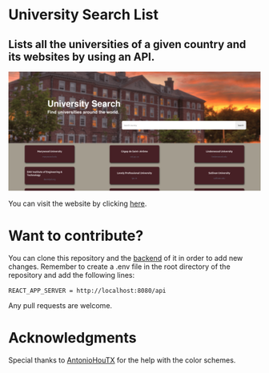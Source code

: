 # University Search List

## Lists all the universities of a given country and its websites by using an API.

![screenshot](./.github/screenshot.png)

You can visit the website by clicking [here](https://university-e655oypht-drull1000.vercel.app).

# Want to contribute?

You can clone this repository and the [backend](https://github.com/drull1000/universityBackend) of it in order to add new changes.
Remember to create a .env file in the root directory of the repository and add the following lines:

    REACT_APP_SERVER = http://localhost:8080/api

Any pull requests are welcome.

# Acknowledgments

Special thanks to [AntonioHouTX](https://github.com/AntonioHouTX) for the help with the color schemes.

